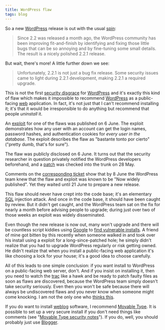 ```yaml
---
title: WordPress flaw
tags: blog
---
```


So a new [WordPress](http://wincent.com/wiki/WordPress) release is out with the usual [spin](http://wordpress.org/development/2007/06/wordpress-221/):

> Since 2.2 was released a month ago, the WordPress community has been improving fit-and-finish by identifying and fixing those little bugs that can be so annoying and by fine-tuning some small details. The result is a nicely polished 2.2.1 release.

But wait, there's more! A little further down we see:

> Unfortunately, 2.2.1 is not just a bug fix release. Some security issues came to light during 2.2.1 development, making 2.2.1 a required upgrade.

This is not the first [security disgrace](http://wincent.com/a/about/wincent/weblog/archives/2007/04/wordpress_213_b.php) for [WordPress](http://wincent.com/wiki/WordPress) and it's exactly this kind of flaw which makes it impossible to recommend [WordPress](http://wincent.com/wiki/WordPress) as a public-facing [web](http://wincent.com/wiki/web) application. In fact, it's not just that I can't recommend installing it; it's that it would be irresponsible to do anything but recommend that people _uninstall_ it.

An [exploit](http://www.milw0rm.com/exploits/4039) for one of the flaws was published on 6 June. The exploit demonstrates how any user with an account can get the login names, password hashes, and authentication cookies for _every user in the database_. The exploit describes the flaw as "bastante tonto por cierto" ("pretty dumb, that's for sure").

The flaw was publicly disclosed on 6 June. It turns out that the security researcher in question privately notified the WordPress developers beforehand, and a [patch](http://trac.wordpress.org/changeset/5570) was checked into the trunk on 28 May.

Comments on the [corresponding ticket](http://trac.wordpress.org/ticket/4357) show that by 8 June the WordPress team knew that the flaw and exploit was known to be "Now widely published". Yet they waited until 21 June to prepare a new release.

This flaw should never have crept into the code base; it's an elementary [SQL](http://wincent.com/wiki/SQL) injection attack. And once in the code base, it should have been caught by review. But it didn't get caught, and the WordPress team sat on the fix for nearly a month before advising people to upgrade; during just over two of those weeks an exploit was widely disseminated.

Even though the new release is now out, many won't upgrade and there will be countless script kiddies using [Google](http://wincent.com/wiki/Google) to [find vulnerable installs](http://kev.coolcavemen.com/2007/06/wordpress-22-security-hole-identity-theft/). A friend of mine got bitten by this recently when someone walked in and took over his install using a exploit for a long-since-patched hole; he simply didn't realize that you had to upgrade WordPress regularly or risk getting owned. He didn't realize that when you install a public-facing web application it's like choosing a lock for your house; it's a good idea to choose carefully.

All of this leads to one simple conclusion: if you want install to WordPress on a public-facing web server, don't. And if you insist on installing it, then you need to watch the [trac](http://trac.wordpress.org/) like a hawk and be ready to patch faulty files as soon as flaws are discovered, because the WordPress team simply doesn't take security seriously. Even then you won't be safe because there will always be undiscovered flaws and you never know when someone might come knocking. I am not the only one who [thinks this](http://fukamachi.org/wp/2007/06/21/yet-another-wordpress-exploit/).

If you do want to install [weblog](http://wincent.com/wiki/weblog) software, I recommend [Movable Type](http://wincent.com/wiki/Movable%20Type). It is possible to set up a very secure install if you don't need things like comments (see "[Movable Type security notes](http://wincent.com/wiki/Movable%20Type%20security%20notes)"). If you do, well, you should probably just use [Blogger](http://blogger.com/).
